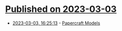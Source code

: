 # [Published on 2023-03-03](index.md)

* [2023-03-03, 16:25:13](https://lobste.rs/s/cjjs9v/papercraft_models) - [Papercraft Models](http://rockybergen.com/papercraft)
